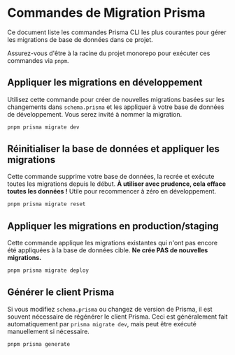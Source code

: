 # Commandes de Migration Prisma

Ce document liste les commandes Prisma CLI les plus courantes pour gérer les migrations de base de données dans ce projet.

Assurez-vous d'être à la racine du projet monorepo pour exécuter ces commandes via `pnpm`.

## Appliquer les migrations en développement

Utilisez cette commande pour créer de nouvelles migrations basées sur les changements dans `schema.prisma` et les appliquer à votre base de données de développement. Vous serez invité à nommer la migration.

```bash
pnpm prisma migrate dev
```

## Réinitialiser la base de données et appliquer les migrations

Cette commande supprime votre base de données, la recrée et exécute toutes les migrations depuis le début. **À utiliser avec prudence, cela efface toutes les données !** Utile pour recommencer à zéro en développement.

```bash
pnpm prisma migrate reset
```

## Appliquer les migrations en production/staging

Cette commande applique les migrations existantes qui n'ont pas encore été appliquées à la base de données cible. **Ne crée PAS de nouvelles migrations.**

```bash
pnpm prisma migrate deploy
```

## Générer le client Prisma

Si vous modifiez `schema.prisma` ou changez de version de Prisma, il est souvent nécessaire de régénérer le client Prisma. Ceci est généralement fait automatiquement par `prisma migrate dev`, mais peut être exécuté manuellement si nécessaire.

```bash
pnpm prisma generate
``` 